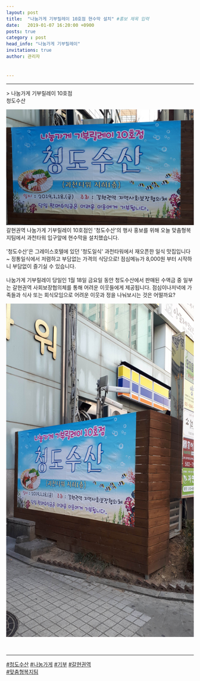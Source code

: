 ```yaml
---
layout: post
title:  "나눔가게 기부릴레이 10호점 현수막 설치" #홍보 제목 입력
date:   2019-01-07 16:20:00 +0900
posts: true
category : post
head_info: "나눔가게 기부릴레이"
invitations: true
author: 관리자


---
```

<hr>
> 나눔가게 기부릴레이 10호점 <br>청도수산

![현수막설치](img/20190107_02.jpg)
갈현권역 나눔가게 기부릴레이 10호점인 '청도수산'의 행사 홍보를 위해 오늘 맞춤형복지팀에서 과천타워 입구앞에 현수막을 설치했습니다.
<br>
<br>
'청도수산'은 그레이스호텔에 있던 '청도일식' 과천타워에서 재오픈한 일식 맛집입니다~ 정통일식에서 저렴하고 부담없는 가격의 식당으로! 점심메뉴가 8,000원 부터 시작하니 
부담없이 즐기실 수 있습니다.
<br>
<br>
나눔가게 기부릴레이 당일인 1월 18일 금요일 동안 청도수산에서 
판매된 수액금 중 일부는 갈현권역 사회보장협의체를 통해 어려운 이웃들에게 제공됩니다.  점심이나저녁에 가족들과 식사 또는 회식모임으로 
어려운 이웃과 정을 나눠보시는 것은 어떨까요?


![현수막설치](img/20190107_01.jpg)

<br>
<hr>

[#청도수산]() [#나눔가게]() [#기부]() [#갈현권역]() <br>[#맞춤형복지팀]()